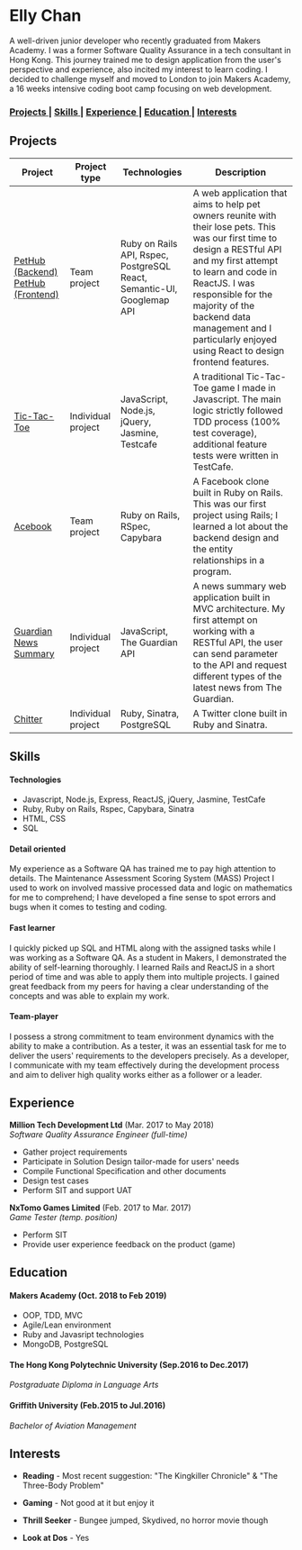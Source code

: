 # Elly Chan 

A well-driven junior developer who recently graduated from Makers Academy. I was a former Software Quality Assurance
in a tech consultant in Hong Kong. This journey trained me to design application from the user's perspective and experience, also incited my interest to learn coding. I decided to challenge myself and moved to London to join Makers Academy, a 16 weeks intensive coding boot camp focusing on web development. 

### [ Projects ](#projects) |  [ Skills ](#skills) |  [ Experience ](#experience) |  [ Education ](#education) | [ Interests ](#interests)

## Projects 

| Project | Project type | Technologies | Description | 
|---|---|---|---|
| [PetHub (Backend)](https://github.com/EllyChanx/PetHub-backend)<br />[PetHub (Frontend)](https://github.com/EllyChanx/PetHub-frontend)  | Team project | Ruby on Rails API, Rspec, PostgreSQL <br />React, Semantic-UI, <br />Googlemap API| A web application that aims to help pet owners reunite with their lose pets. This was our first time to design a RESTful API and my first attempt to learn and code in ReactJS. I was responsible for the majority of the backend data management and I particularly enjoyed using React to design frontend features. | 
| [Tic-Tac-Toe](https://github.com/EllyChanx/tic_tac_toe) | Individual project | JavaScript, Node.js, jQuery, Jasmine, Testcafe | A traditional Tic-Tac-Toe game I made in Javascript. The main logic strictly followed TDD process (100% test coverage), additional feature tests were written in TestCafe.| 
| [Acebook](https://github.com/EllyChanx/acebook-unicorns) | Team project | Ruby on Rails, RSpec, Capybara | A Facebook clone built in Ruby on Rails. This was our first project using Rails; I learned a lot about the backend design and the entity relationships in a program. |
| [Guardian News Summary](https://github.com/EllyChanx/news-summary-challenge) | Individual project | JavaScript, The Guardian API | A news summary web application built in MVC architecture. My first attempt on working with a RESTful API, the user can send parameter to the API and request different types of the latest news from The Guardian. |
| [Chitter](https://github.com/EllyChanx/chitter-challenge) | Individual project | Ruby, Sinatra, PostgreSQL | A Twitter clone built in Ruby and Sinatra. | 

## Skills 

#### Technologies

- Javascript, Node.js, Express, ReactJS, jQuery, Jasmine, TestCafe
- Ruby, Ruby on Rails, Rspec, Capybara, Sinatra
- HTML, CSS
- SQL

#### Detail oriented 

My experience as a Software QA has trained me to pay high attention to details. The Maintenance Assessment Scoring System (MASS) Project I used to work on involved massive processed data and logic on mathematics for me to comprehend; I have developed a fine sense to spot errors and bugs when it comes to testing and coding. 

#### Fast learner 

I quickly picked up SQL and HTML along with the assigned tasks while I was working as a Software QA. As a student in Makers, I demonstrated the ability of self-learning thoroughly. I learned Rails and ReactJS in a short period of time and was able to apply them into multiple projects. I gained great feedback from my peers for having a clear understanding of the concepts and was able to explain my work. 

#### Team-player 

I possess a strong commitment to team environment dynamics with the ability to make a contribution. As a tester, it was an essential task for me to deliver the users' requirements to the developers precisely. As a developer, I communicate with my team effectively during the development process and aim to deliver high quality works either as a follower or a leader. 

## Experience 
**Million Tech Development Ltd** (Mar. 2017 to May 2018)     
*Software Quality Assurance Engineer (full-time)* 

- Gather project requirements 
- Participate in Solution Design tailor-made for users' needs 
- Compile Functional Specification and other documents 
- Design test cases 
- Perform SIT and support UAT 

**NxTomo Games Limited** (Feb. 2017 to Mar. 2017)  
*Game Tester (temp. position)* 

- Perform SIT  
- Provide user experience feedback on the product (game) 

## Education 
#### Makers Academy (Oct. 2018 to Feb 2019) 
- OOP, TDD, MVC
- Agile/Lean environment
- Ruby and Javasript technologies
- MongoDB, PostgreSQL

#### The Hong Kong Polytechnic University (Sep.2016 to Dec.2017) 

*Postgraduate Diploma in Language Arts* 

#### Griffith University (Feb.2015 to Jul.2016) 

*Bachelor of Aviation Management* 

## Interests 

- **Reading** - Most recent suggestion: "The Kingkiller Chronicle" & "The Three-Body Problem" 

- **Gaming** - Not good at it but enjoy it 

- **Thrill Seeker** - Bungee jumped, Skydived, no horror movie though

- **Look at Dos** - Yes 

